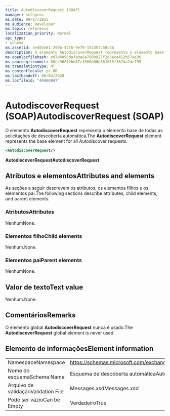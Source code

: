 ```yaml
---
title: AutodiscoverRequest (SOAP)
manager: sethgros
ms.date: 09/17/2015
ms.audience: Developer
ms.topic: reference
localization_priority: Normal
api_type:
- schema
ms.assetid: 3e403e81-290b-42f6-9e79-15135fc58c4b
description: O elemento AutodiscoverRequest representa o elemento base de todas as solicitações de descoberta automática.
ms.openlocfilehash: ed7d4095dafaba6a7800927f2d3ece412b57ae36
ms.sourcegitcommit: 88ec988f2bb67c1866d06b361615f3674a24e795
ms.translationtype: MT
ms.contentlocale: pt-BR
ms.lasthandoff: 06/03/2020
ms.locfileid: "44466847"
---
```

# <a name="autodiscoverrequest-soap"></a><span data-ttu-id="c2c0c-103">AutodiscoverRequest (SOAP)</span><span class="sxs-lookup"><span data-stu-id="c2c0c-103">AutodiscoverRequest (SOAP)</span></span>

<span data-ttu-id="c2c0c-104">O elemento **AutodiscoverRequest** representa o elemento base de todas as solicitações de descoberta automática.</span><span class="sxs-lookup"><span data-stu-id="c2c0c-104">The **AutodiscoverRequest** element represents the base element for all Autodiscover requests.</span></span> 
  
```XML
<AutodiscoverRequest/>
```

 <span data-ttu-id="c2c0c-105">**AutodiscoverRequest**</span><span class="sxs-lookup"><span data-stu-id="c2c0c-105">**AutodiscoverRequest**</span></span>
## <a name="attributes-and-elements"></a><span data-ttu-id="c2c0c-106">Atributos e elementos</span><span class="sxs-lookup"><span data-stu-id="c2c0c-106">Attributes and elements</span></span>

<span data-ttu-id="c2c0c-107">As seções a seguir descrevem os atributos, os elementos filhos e os elementos pai.</span><span class="sxs-lookup"><span data-stu-id="c2c0c-107">The following sections describe attributes, child elements, and parent elements.</span></span>
  
### <a name="attributes"></a><span data-ttu-id="c2c0c-108">Atributos</span><span class="sxs-lookup"><span data-stu-id="c2c0c-108">Attributes</span></span>

<span data-ttu-id="c2c0c-109">Nenhum</span><span class="sxs-lookup"><span data-stu-id="c2c0c-109">None.</span></span>
  
### <a name="child-elements"></a><span data-ttu-id="c2c0c-110">Elementos filho</span><span class="sxs-lookup"><span data-stu-id="c2c0c-110">Child elements</span></span>

<span data-ttu-id="c2c0c-111">Nenhum.</span><span class="sxs-lookup"><span data-stu-id="c2c0c-111">None.</span></span>
  
### <a name="parent-elements"></a><span data-ttu-id="c2c0c-112">Elementos pai</span><span class="sxs-lookup"><span data-stu-id="c2c0c-112">Parent elements</span></span>

<span data-ttu-id="c2c0c-113">Nenhum</span><span class="sxs-lookup"><span data-stu-id="c2c0c-113">None.</span></span>
  
## <a name="text-value"></a><span data-ttu-id="c2c0c-114">Valor de texto</span><span class="sxs-lookup"><span data-stu-id="c2c0c-114">Text value</span></span>

<span data-ttu-id="c2c0c-115">Nenhum.</span><span class="sxs-lookup"><span data-stu-id="c2c0c-115">None.</span></span>
  
## <a name="remarks"></a><span data-ttu-id="c2c0c-116">Comentários</span><span class="sxs-lookup"><span data-stu-id="c2c0c-116">Remarks</span></span>

<span data-ttu-id="c2c0c-117">O elemento global **AutodiscoverRequest** nunca é usado.</span><span class="sxs-lookup"><span data-stu-id="c2c0c-117">The **AutodiscoverRequest** global element is never used.</span></span> 
  
## <a name="element-information"></a><span data-ttu-id="c2c0c-118">Elemento de informações</span><span class="sxs-lookup"><span data-stu-id="c2c0c-118">Element information</span></span>

|||
|:-----|:-----|
|<span data-ttu-id="c2c0c-119">Namespace</span><span class="sxs-lookup"><span data-stu-id="c2c0c-119">Namespace</span></span>  <br/> |https://schemas.microsoft.com/exchange/2010/Autodiscover  <br/> |
|<span data-ttu-id="c2c0c-120">Nome do esquema</span><span class="sxs-lookup"><span data-stu-id="c2c0c-120">Schema Name</span></span>  <br/> |<span data-ttu-id="c2c0c-121">Esquema de descoberta automática</span><span class="sxs-lookup"><span data-stu-id="c2c0c-121">Autodiscover schema</span></span>  <br/> |
|<span data-ttu-id="c2c0c-122">Arquivo de validação</span><span class="sxs-lookup"><span data-stu-id="c2c0c-122">Validation File</span></span>  <br/> |<span data-ttu-id="c2c0c-123">Messages.xsd</span><span class="sxs-lookup"><span data-stu-id="c2c0c-123">Messages.xsd</span></span>  <br/> |
|<span data-ttu-id="c2c0c-124">Pode ser vazio</span><span class="sxs-lookup"><span data-stu-id="c2c0c-124">Can be Empty</span></span>  <br/> |<span data-ttu-id="c2c0c-125">Verdadeiro</span><span class="sxs-lookup"><span data-stu-id="c2c0c-125">True</span></span>  <br/> |
   

